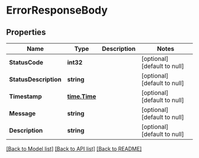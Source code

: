 # ErrorResponseBody

## Properties
Name | Type | Description | Notes
------------ | ------------- | ------------- | -------------
**StatusCode** | **int32** |  | [optional] [default to null]
**StatusDescription** | **string** |  | [optional] [default to null]
**Timestamp** | [**time.Time**](time.Time.md) |  | [optional] [default to null]
**Message** | **string** |  | [optional] [default to null]
**Description** | **string** |  | [optional] [default to null]

[[Back to Model list]](../README.md#documentation-for-models) [[Back to API list]](../README.md#documentation-for-api-endpoints) [[Back to README]](../README.md)

